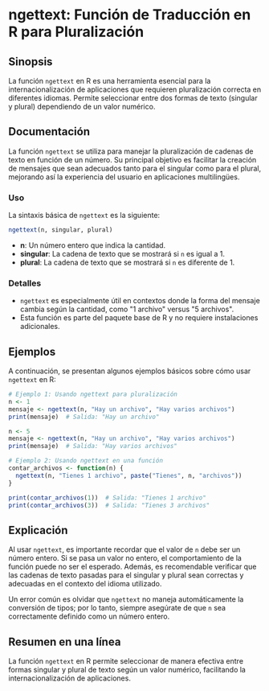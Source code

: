 <!--
Meta Description: # ngettext: Función de Traducción en R para Pluralización ## Sinopsis La función `ngettext` en R es una herramienta esencial para la internacionalizac...
Meta Keywords: ngettext, que, función, para, texto
-->

# ngettext: Función de Traducción en R para Pluralización

## Sinopsis
La función `ngettext` en R es una herramienta esencial para la internacionalización de aplicaciones que requieren pluralización correcta en diferentes idiomas. Permite seleccionar entre dos formas de texto (singular y plural) dependiendo de un valor numérico.

## Documentación
La función `ngettext` se utiliza para manejar la pluralización de cadenas de texto en función de un número. Su principal objetivo es facilitar la creación de mensajes que sean adecuados tanto para el singular como para el plural, mejorando así la experiencia del usuario en aplicaciones multilingües.

### Uso
La sintaxis básica de `ngettext` es la siguiente:

```R
ngettext(n, singular, plural)
```

- **n**: Un número entero que indica la cantidad.
- **singular**: La cadena de texto que se mostrará si `n` es igual a 1.
- **plural**: La cadena de texto que se mostrará si `n` es diferente de 1.

### Detalles
- `ngettext` es especialmente útil en contextos donde la forma del mensaje cambia según la cantidad, como "1 archivo" versus "5 archivos".
- Esta función es parte del paquete base de R y no requiere instalaciones adicionales.

## Ejemplos
A continuación, se presentan algunos ejemplos básicos sobre cómo usar `ngettext` en R:

```R
# Ejemplo 1: Usando ngettext para pluralización
n <- 1
mensaje <- ngettext(n, "Hay un archivo", "Hay varios archivos")
print(mensaje)  # Salida: "Hay un archivo"

n <- 5
mensaje <- ngettext(n, "Hay un archivo", "Hay varios archivos")
print(mensaje)  # Salida: "Hay varios archivos"
```

```R
# Ejemplo 2: Usando ngettext en una función
contar_archivos <- function(n) {
  ngettext(n, "Tienes 1 archivo", paste("Tienes", n, "archivos"))
}

print(contar_archivos(1))  # Salida: "Tienes 1 archivo"
print(contar_archivos(3))  # Salida: "Tienes 3 archivos"
```

## Explicación
Al usar `ngettext`, es importante recordar que el valor de `n` debe ser un número entero. Si se pasa un valor no entero, el comportamiento de la función puede no ser el esperado. Además, es recomendable verificar que las cadenas de texto pasadas para el singular y plural sean correctas y adecuadas en el contexto del idioma utilizado.

Un error común es olvidar que `ngettext` no maneja automáticamente la conversión de tipos; por lo tanto, siempre asegúrate de que `n` sea correctamente definido como un número entero.

## Resumen en una línea
La función `ngettext` en R permite seleccionar de manera efectiva entre formas singular y plural de texto según un valor numérico, facilitando la internacionalización de aplicaciones.